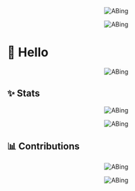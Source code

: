 <!-- https://github.com/DenverCoder1/readme-typing-svg 打字特效 -->
<div align="center">
  <img
    alt="ABing"
    src="https://readme-typing-svg.demolab.com?font=Fira+Code&pause=1000&color=FFC83D&center=true&vCenter=true&width=435&lines=%F0%9F%8E%89Hey%2CI'm+ABing.;%F0%9F%91%8FNice+to+see+you!" />
</div>

<!-- https://github.com/Platane/snk 贪吃蛇 -->
<p align="center">
  <picture>
    <source
      media="(prefers-color-scheme: light)"
      srcset="https://cdn.jsdelivr.net/gh/AAABingBing/AAABingBing/profile-snake-contrib/github-contribution-grid-snake.svg" />
    <source
      media="(prefers-color-scheme: dark)"
      srcset="https://cdn.jsdelivr.net/gh/AAABingBing/AAABingBing/profile-snake-contrib/github-contribution-grid-snake-dark.svg" />
    <img alt="ABing" src="https://cdn.jsdelivr.net/gh/AAABingBing/AAABingBing/profile-snake-contrib/github-contribution-grid-snake.svg" />
  </picture>
</p>

# 🙋 Hello

<!-- https://github.com/lowlighter/metrics 信息统计 -->
<p align="center">
  <img alt="ABing" src="https://cdn.jsdelivr.net/gh/AAABingBing/AAABingBing/profile-metrics/metrics.svg" />
</p>

<!-- https://github.com/anuraghazra/github-readme-stats 统计卡片 -->
<!-- <p align="center">
  <img
    alt="ABing"
    src="https://github-readme-stats.vercel.app/api?username=AAABingBing&rank_icon=github&hide_title=true&hide_border=true&show_icons=trueline_height=21&text_color=000&icon_color=000&bg_color=0,ea6161,ffc64d,fffc4d,52fa5a&theme=graywhite" />
</p> -->

## ✨ Stats

<!-- https://github.com/DenverCoder1/github-readme-streak-stats 连续提交代码天数记录 -->
<p align="center">
  <picture>
    <source media="(prefers-color-scheme: light)" srcset="https://streak-stats.demolab.com/?user=AAABingBing" />
    <source media="(prefers-color-scheme: dark)" srcset="https://streak-stats.demolab.com/?user=AAABingBing&theme=ads-juicy-fresh" />
    <img alt="ABing" src="https://streak-stats.demolab.com/?user=AAABingBing" />
  </picture>
</p>

<!-- https://github.com/ryo-ma/github-profile-trophy 资料奖杯 -->
<p align="center">
  <picture>
    <source
      media="(prefers-color-scheme: light)"
      srcset="https://github-profile-trophy.vercel.app/?username=AAABingBing&row=1&column=4&theme=flat&rank=-?&margin-w=20" />
    <source
      media="(prefers-color-scheme: dark)"
      srcset="https://github-profile-trophy.vercel.app/?username=AAABingBing&row=1&column=4&theme=juicyfresh&rank=-?&margin-w=20" />
    <img alt="ABing" src="https://github-profile-trophy.vercel.app/?username=AAABingBing&row=1&column=4&theme=flat&rank=-?&margin-w=20" />
  </picture>
</p>

## 📊 Contributions

<!-- https://github.com/Ashutosh00710/github-readme-activity-graph 活动统计图 -->
<div align="center">
  <picture>
    <source media="(prefers-color-scheme: light)" srcset="https://github-readme-activity-graph.vercel.app/graph?username=AAABingBing" />
    <source
      media="(prefers-color-scheme: dark)"
      srcset="https://github-readme-activity-graph.vercel.app/graph?username=AAABingBing&theme=react-dark" />
    <img alt="ABing" src="https://github-readme-activity-graph.vercel.app/graph?username=AAABingBing&theme=react-dark" />
  </picture>
</div>

<!-- https://github.com/yoshi389111/github-profile-3d-contrib 3D贡献图 -->
<p align="center">
  <picture>
    <source
      media="(prefers-color-scheme: light)"
      srcset="https://cdn.jsdelivr.net/gh/AAABingBing/AAABingBing/profile-3d-contrib/profile-gitblock.svg" />
    <source
      media="(prefers-color-scheme: dark)"
      srcset="https://cdn.jsdelivr.net/gh/AAABingBing/AAABingBing/profile-3d-contrib/profile-night-view.svg" />
    <img alt="ABing" src="https://cdn.jsdelivr.net/gh/AAABingBing/AAABingBing/profile-3d-contrib/profile-gitblock.svg" />
  </picture>
</p>
